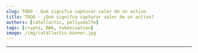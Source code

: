 ```yaml
---
slug: TODO - Qué signifca capturar valor de un activo
title: TODO - ¿Qué signifca capturar valor de un activo?
authors: [catallactic, pellyadolfo]
tags: [crypto, RWA, tokenization]
image: /img/catallactic-banner.jpg
---
```

---

